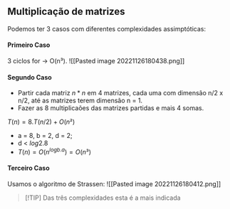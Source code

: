 
## Multiplicação de matrizes

Podemos ter 3 casos com diferentes complexidades assimptóticas:

#### Primeiro Caso
3 ciclos for -> O(n³).
![[Pasted image 20221126180438.png]]

#### Segundo Caso
- Partir cada matriz $n * n$ em 4 matrizes, cada uma com dimensão n/2 x n/2, até as matrizes terem dimensão n = 1.
- Fazer as 8 multiplicaões das matrizes partidas e mais 4 somas.

$T(n)=8.T(n/2)+O(n²)$  
- a = 8, b = 2, d = 2;
- d < $log2.8$ 
- $T(n)=O(n^{logb.a})=O(n³)$

#### Terceiro Caso
Usamos o algoritmo de Strassen:
![[Pasted image 20221126180412.png]]


> [!TIP] Das três complexidades esta é a mais indicada

